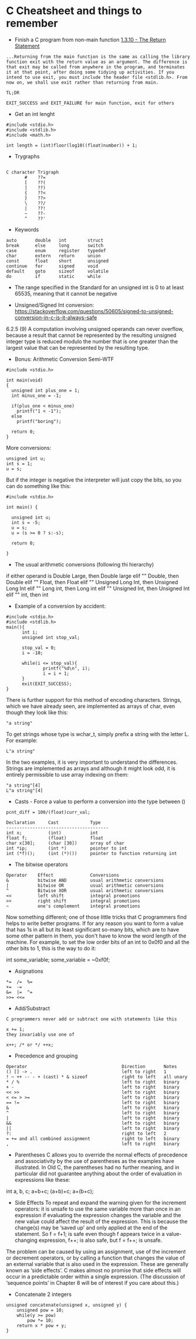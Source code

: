 # C Cheatsheet and things to remember

- Finish a C program from non-main function [1.3.10 - The Return Statement](https://publications.gbdirect.co.uk/c_book/chapter1/description_of_example.html)
```
...Returning from the main function is the same as calling the library function exit with the return value as an argument. The difference is that exit may be called from anywhere in the program, and terminates it at that point, after doing some tidying up activities. If you intend to use exit, you must include the header file <stdlib.h>. From now on, we shall use exit rather than returning from main.

TL;DR

EXIT_SUCCESS and EXIT_FAILURE for main function, exit for others
```

- Get an int lenght
```
#include <stdio.h>
#include <stdlib.h>
#include <math.h>

int length = (int)floor(log10((float)number)) + 1;
```

- Trygraphs

```

C character	Trigraph
       #	??=
       [	??(
       ]	??)
       {	??<
       }	??>
       \	??/
       |	??!
       ~	??-
       ^	??'
```

- Keywords
```
auto       double   int        struct
break      else     long       switch
case       enum     register   typedef
char       extern   return     union
const      float    short      unsigned
continue   for      signed     void
default    goto     sizeof     volatile
do         if       static     while
```

- The range specified in the Standard for an unsigned int is 0 to at least 65535, meaning that it cannot be negative


- Unsigned/Signed Int conversion: https://stackoverflow.com/questions/50605/signed-to-unsigned-conversion-in-c-is-it-always-safe 

6.2.5 (9)
A computation involving unsigned operands can never overflow, because a result that cannot be represented by the resulting unsigned integer type is reduced modulo the number that is one greater than the largest value that can be represented by the resulting type.

- Bonus: Arithmetic Conversion Semi-WTF
```
#include <stdio.h>

int main(void)
{
  unsigned int plus_one = 1;
  int minus_one = -1;

  if(plus_one < minus_one)
    printf("1 < -1");
  else
    printf("boring");

  return 0;
}
```

More conversions:

```
unsigned int u;
int s = 1;
u = s;
```

But if the integer is negative the interpreter will just copy the bits, so you can do something like this:

```
#include <stdio.h>
 
int main() {
 
  unsigned int u;
  int s = -5;
  u = s; 
  u = (s >= 0 ? s:-s);
 
  return 0;
 
}
```


- The usual arithmetic conversions (following thi hierarchy)

if either operand is  Double Large, then Double large
elif "" Double, then Double
elif "" Float, then Float
elif "" Unsigned Long Int, then Unsigned Long Int
elif "" Long int, then Long int
elif "" Unsigned Int, then Unsigned Int
elif "" int, then int

- Example of a conversion by accident:
```
#include <stdio.h>
#include <stdlib.h>
main(){
      int i;
      unsigned int stop_val;

      stop_val = 0;
      i = -10;

      while(i <= stop_val){
              printf("%d\n", i);
              i = i + 1;
      }
      exit(EXIT_SUCCESS);
}
```

There is further support for this method of encoding characters. Strings, which we have already seen, are implemented as arrays of char, even though they look like this:

```
"a string"
```
To get strings whose type is wchar_t, simply prefix a string with the letter L. For example:

```
L"a string"
```
In the two examples, it is very important to understand the differences. Strings are implemented as arrays and although it might look odd, it is entirely permissible to use array indexing on them:

```
"a string"[4]
L"a string"[4]
```

- Casts - Force a value to perform a conversion into the type between ()
```
pcnt_diff = 100/(float)curr_val;
```

```
Declaration     Cast            Type
---------------------------------------
int x;          (int)           int
float f;        (float)         float
char x[30];     (char [30])     array of char
int *ip;        (int *)         pointer to int
int (*f)();     (int (*)())     pointer to function returning int
```


-  The bitwise operators
```
Operator	Effect	            Conversions
&	        bitwise AND	        usual arithmetic conversions
|	        bitwise OR	        usual arithmetic conversions
^	        Bitwise XOR	        usual arithmetic conversions
<<	        left shift	        integral promotions
>>	        right shift	        integral promotions
~	        one's complement	integral promotions
```

Now something different; one of those little tricks that C programmers find helps to write better programs. If for any reason you want to form a value that has 1s in all but its least significant so-many bits, which are to have some other pattern in them, you don't have to know the word length of the machine. For example, to set the low order bits of an int to 0x0f0 and all the other bits to 1, this is the way to do it:

int some_variable;
some_variable = ~0xf0f;

- Asignations

```
*=	/=	%=
+=	-=	
&=	|=	^=
>>=	<<=	
```

- Add/Substract
```
C programmers never add or subtract one with statements like this

x += 1;
they invariably use one of

x++; /* or */ ++x;
```


- Precedence and grouping
```
Operator                                    Direction       Notes
() [] -> .                                  left to right   1
! ~ ++ -- - + (cast) * & sizeof             right to left   all unary
* / %                                       left to right   binary
+ -                                         left to right   binary
<< >>                                       left to right   binary
< <= > >=                                   left to right   binary
== !=                                       left to right   binary
&                                           left to right   binary
^                                           left to right   binary
|                                           left to right   binary
&&                                          left to right   binary
||                                          left to right   binary
?:                                          right to left   2
= += and all combined assignment            right to left   binary
,                                           left to right   binary
```

- Parentheses
C allows you to override the normal effects of precedence and associativity by the use of parentheses as the examples have illustrated. In Old C, the parentheses had no further meaning, and in particular did not guarantee anything about the order of evaluation in expressions like these:

int a, b, c;
a+b+c;
(a+b)+c;
a+(b+c);

- Side Effects
To repeat and expand the warning given for the increment operators: it is unsafe to use the same variable more than once in an expression if evaluating the expression changes the variable and the new value could affect the result of the expression. This is because the change(s) may be ‘saved up’ and only applied at the end of the statement. So f = f+1; is safe even though f appears twice in a value-changing expression, f++; is also safe, but f = f++; is unsafe.

The problem can be caused by using an assignment, use of the increment or decrement operators, or by calling a function that changes the value of an external variable that is also used in the expression. These are generally known as ‘side effects’. C makes almost no promise that side effects will occur in a predictable order within a single expression. (The discussion of ‘sequence points’ in Chapter 8 will be of interest if you care about this.)


- Concatenate 2 integers
```
unsigned concatenate(unsigned x, unsigned y) {
    unsigned pow = 10;
    while(y >= pow)
        pow *= 10;
    return x * pow + y;        
}
```
